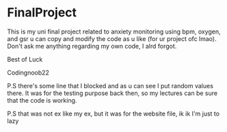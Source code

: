 # FinalProject
This is my uni final project 
related to anxiety monitoring using bpm, oxygen, and gsr 
u can copy and modify the code as u like (for ur project ofc lmao).
Don't ask me anything regarding my own code, I alrd forgot.

Best of Luck 

Codingnoob22


P.S there's some line that I blocked and as u can see I put random values there.
It was for the testing purpose back then, so my lectures can be sure that the code
is working.

P.S that was not ex like my ex, but it was for the website file, ik ik I'm just to lazy 
